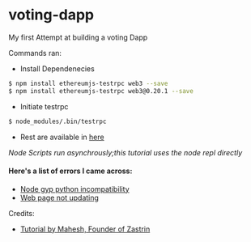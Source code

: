# voting-dapp
My first Attempt at building a voting Dapp

Commands ran:
- Install Dependenecies

```bash
$ npm install ethereumjs-testrpc web3 --save
$ npm install ethereumjs-testrpc web3@0.20.1 --save
```
- Initiate testrpc
```bash
$ node_modules/.bin/testrpc
```
- Rest are available in [here](https://medium.com/@mvmurthy/full-stack-hello-world-voting-ethereum-dapp-tutorial-part-1-40d2d0d807c2)

_Node Scripts run asynchrously;this tutorial uses the node repl directly_

#### Here's a list of errors I came across:
- [Node gyp python incompatibility](https://github.com/nodejs/node-gyp/issues/746)
- [Web page not updating](https://medium.com/@awmpietro/great-tutorial-congrats-for-that-you-provided-a-great-service-for-the-community-81f36e239f00)

Credits:
- [Tutorial by Mahesh, Founder of Zastrin](https://medium.com/@mvmurthy/full-stack-hello-world-voting-ethereum-dapp-tutorial-part-1-40d2d0d807c2)
